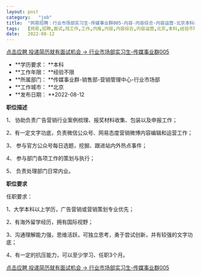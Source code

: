 ```yaml
---
layout:	post
category:	"job"
title:	"网易招聘：行业市场部实习生-传媒事业群005-内容-内容综合-内容运营-北京本科经验不限"
tags:	[网易,招聘,面试,找工作,工作,内推,内容,内容综合,内容运营,北京,本科,经验不限]
date:	2022-08-12
---
```


[点击应聘 投递简历就有面试机会 ->  行业市场部实习生-传媒事业群005](http://mobile.bole.netease.com/bole/boleDetail?id=37913&employeeId=346f03c3cda5f04c&key=all)



- **学历要求： **本科
- **工作年限： **经验不限
- **所属部门： **传媒事业群-销售部-营销管理中心-行业市场部
- **工作城市： **北京
- **发布日期： **2022-08-12



**职位描述**

1、	协助负责广告营销行业案例梳理、报奖材料收集、包装以及申报工作；

2、有一定文字功底，负责微信公众号、网易态度营销微博内容编辑和运营工作；

3、	参与官方公众号每日选题，挖掘、跟进站内外热点事件；

4、	参与部门各项工作的策划与执行；

5、	负责处理部门日常内业。



**职位要求**

任职要求：

1、大学本科以上学历，广告营销或营销策划专业优先；

2、有海外留学经历，拥有国际视野；

3、沟通理解能力强，思维活跃，可独立思考，勇于尝试创新，并有较强的文字功底；

4、有一定的抗压能力，可以至少学习、任职3个月。





[点击应聘 投递简历就有面试机会 ->  行业市场部实习生-传媒事业群005](http://mobile.bole.netease.com/bole/boleDetail?id=37913&employeeId=346f03c3cda5f04c&key=all)